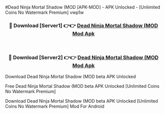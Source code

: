 #Dead Ninja Mortal Shadow (MOD [APK-MOD] - APK Unlocked - [Unlimited Coins No Watermark Premium] vwp1w



<div align="center">

<h3>🔴 Download [Server1] 👉👉 <a href="https://momento.my/?title=Dead_Ninja_Mortal_Shadow_(MOD">Dead Ninja Mortal Shadow (MOD Mod Apk</a></h3><br>

<h3>🔴 Download [Server2] 👉👉 <a href="https://momento.my/?title=Dead_Ninja_Mortal_Shadow_(MOD">Dead Ninja Mortal Shadow (MOD Mod Apk</a></h3>
</div>



Download Dead Ninja Mortal Shadow (MOD beta APK Unlocked

Free Dead Ninja Mortal Shadow (MOD beta APK Unlocked [Unlimited Coins No Watermark Premium]

Download Dead Ninja Mortal Shadow (MOD beta APK Unlocked [Unlimited Coins No Watermark Premium] Mod For Android
